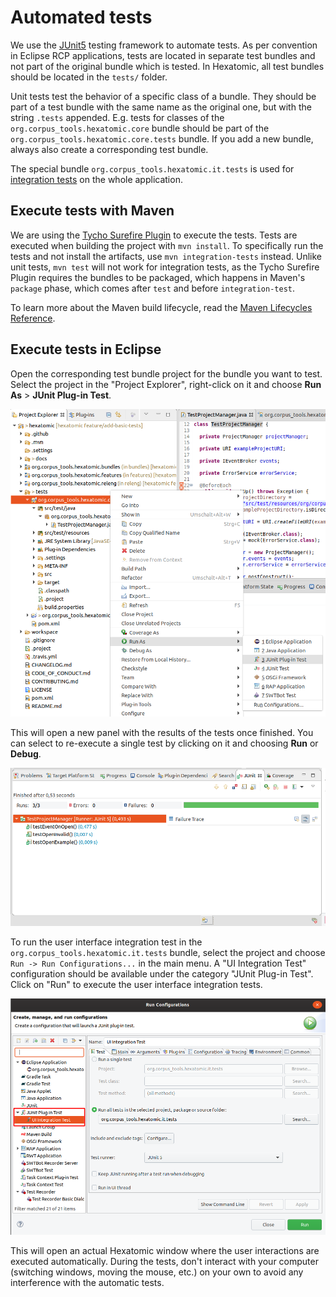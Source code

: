 # Automated tests

We use the [JUnit5](https://junit.org/junit5/) testing framework to automate tests.
As per convention in Eclipse RCP applications, tests are located in separate test bundles and not part of the original
bundle which is tested.
In Hexatomic, all test bundles should be located in the `tests/` folder.

Unit tests test the behavior of a specific class of a bundle.
They should be part of a test bundle with the same name as the original one, but with the string `.tests` appended.
E.g. tests for classes of the `org.corpus_tools.hexatomic.core` bundle should be part of the 
`org.corpus_tools.hexatomic.core.tests` bundle.
If you add a new bundle, always also create a corresponding test bundle.

The special bundle `org.corpus_tools.hexatomic.it.tests` is used for [integration tests](http://web.archive.org/web/20190928235028/https://en.wikipedia.org/wiki/Integration_testing) on the whole application.


## Execute tests with Maven

We are using the [Tycho Surefire Plugin](https://www.eclipse.org/tycho/sitedocs/tycho-surefire/tycho-surefire-plugin/) 
to execute the tests.
Tests are executed when building the project with `mvn install`.
To specifically run the tests and not install the artifacts, use `mvn integration-tests` instead.
Unlike unit tests, `mvn test` will not work for integration tests, as the Tycho Surefire Plugin requires
the bundles to be packaged, which happens in Maven's `package` phase, which comes after `test` and before `integration-test`.

To learn more about the Maven build lifecycle, read the [Maven Lifecycles Reference](http://web.archive.org/web/20191128092924/https://maven.apache.org/ref/3.6.2/maven-core/lifecycles.html).

## Execute tests in Eclipse

Open the corresponding test bundle project for the bundle you want to test.
Select the project in the "Project Explorer", right-click on it and choose **Run As** > **JUnit  Plug-in Test**.

![Run JUnit test in Eclipse](run-test-eclipse.png)

This will open a new panel with the results of the tests once finished.
You can select to re-execute a single test by clicking on it and choosing **Run** or **Debug**.

![Eclipse JUnit test results](junit-eclipse-dialog.png)

To run the user interface integration test in the `org.corpus_tools.hexatomic.it.tests` bundle, select the project and
choose `Run -> Run Configurations...` in the main menu.
A "UI Integration Test" configuration should be available under the category "JUnit Plug-in Test".
Click on "Run" to execute the user interface integration tests.

![Run UI tests configuration](launch-ui-tests.png)

This will open an actual Hexatomic window where the user interactions are executed automatically.
During the tests, don't interact with your computer (switching windows, moving the mouse, etc.) on your own to avoid
any interference with the automatic tests.

